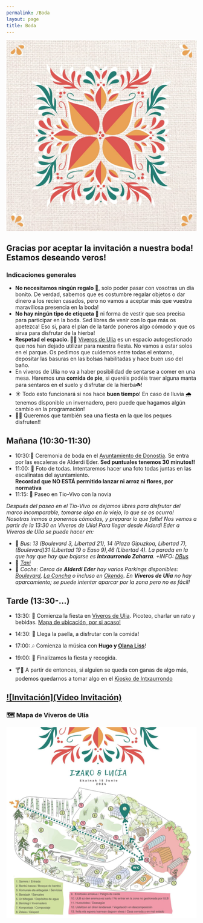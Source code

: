 ```yaml
---
permalink: /Boda
layout: page
title: Boda
---
```

![Logo](https://github.com/IzaroBlog/IzaroBlog.github.io/blob/main/_images/Ezkontza/logo.jpg?raw=true)

## Gracias por aceptar la invitación a nuestra boda! Estamos deseando veros! 

### Indicaciones generales
- **No necesitamos ningún regalo 🎁**, solo poder pasar con vosotras un día bonito. De verdad, sabemos que es costumbre regalar objetos o dar dinero a los recien casados, pero no vamos a aceptar más que vuestra maravillosa presencia en la boda! 
- **No hay ningún tipo de etiqueta 🎩** ni forma de vestir que sea precisa para participar en la boda. Sed libres de venir con lo que más os apetezca! Eso si, para el plan de la tarde poneros algo cómodo y que os sirva para disfrutar de la hierba! 
- **Respetad el espacio. 🌳🚯** [Viveros de Ulia](https://es.wikipedia.org/wiki/Parque_de_Viveros_de_Ul%C3%ADa) es un espacio autogestionado que nos han dejado utilizar para nuestra fiesta. No vamos a estar solos en el parque. Os pedimos que cuidemos entre todas el entorno, depositar las basuras en las bolsas habilitadas y hace buen uso del baño. 
- En viveros de Ulia no va a haber posibilidad de sentarse a comer en una mesa. Haremos una **comida de pie**, si queréis podéis traer alguna manta para sentaros en el suelo y disfrutar de la hierba☘️! 
- ☀️ Todo esto funcionará si nos hace **buen tiempo**! En caso de lluvia 🌧 tenemos disponible un invernadero, pero puede que hagamos algún cambio en la programación! 
- 🤹‍♀️ Queremos que también sea una fiesta en la que los peques disfruten!!

## Mañana (10:30-11:30)
- 10:30:💍 Ceremonia de boda en el [Ayuntamiento de Donostia](https://www.openstreetmap.org/?mlat=43.32126&mlon=-1.98556#map=19/43.32126/-1.98556&layers=N). Se entra por las escaleras de Alderdi Eder. **Sed puntuales tenemos 30 minutos!!**    
- 11:00: 📸 Foto de todas. Intentaremos hacer una foto todas juntas en las escalinatas del ayuntamiento.   
**Recordad que NO ESTÁ permitido lanzar ni arroz ni flores, por normativa**   
- 11:15: 🎠 Paseo en Tio-Vivo con la novia  

*Después del paseo en el Tio-Vivo os dejamos libres para disfrutar del marco incomparable, tomarse algo en lo viejo, lo que se os ocurra! Nosotras iremos a ponernos cómodas, y preparar lo que falte! Nos vemos a partir de la 13:30 en Viveros de Ulía!*
*Para llegar desde Alderdi Eder a Viveros de Ulia se puede hacer en:*
- 🚌 *Bus: 13 (Boulevard 3, Libertad 21), 14 (Plaza Gipuzkoa, Libertad 7), (Boulevard)31 (Libertad 19 o Easo 9),46 (Libertad 4). La parada en la que hay que hay que bajarse es **Intxaurrondo Zaharra**. +INFO: [DBus](https://dbus.eus/)*
- 🚕 *[Taxi](https://www.donostia.eus/ataria/es/web/info/taxia)* 
- 🚗 *Coche: Cerca de **Alderdi Eder** hay varios Parkings disponibles: [Boulevard](https://www.telpark.com/es/ciudades/donostia-san-sebastian/parking-boulevard/), [La Concha](https://www.telpark.com/es/ciudades/donostia-san-sebastian/parking-la-concha/) o incluso en [Okendo](https://www.telpark.com/es/ciudades/donostia-san-sebastian/parking-okendo/). En **Viveros de Ulía** no hay aparcamiento; se puede intentar aparcar por la zona pero no es fácil!*

## Tarde (13:30-...)

- 13:30: 💃 Comienza la fiesta en [Viveros de Ulia](https://uliakolorebaratzak.wordpress.com/uliako-lore-baratzak-proiektua-2/). Picoteo, charlar un rato y bebidas.  [Mapa de ubicación, por si acaso!](https://www.openstreetmap.org/?mlat=43.32221&mlon=-1.95368#map=19/43.32221/-1.95368&layers=N)
- 14:30: 🥘 Llega la paella, a disfrutar con la comida!
- 17:00: 🎶 Comienza la música con **Hugo y [Olana Liss](https://olanaliss.com/)**!  
- 19:00: 💪 Finalizamos la fiesta y recogida.  

- 🍸🍻 A partir de entonces, si alguien se queda con ganas de algo más, podemos quedarnos a tomar algo en el [Kiosko de Intxaurrondo](https://www.openstreetmap.org/?mlat=43.32005&mlon=-1.95124#map=19/43.32005/-1.95124&layers=N)


## [![Invitación](Video Invitación)](https://github.com/IzaroBlog/IzaroBlog.github.io/blob/main/_materials/video_es.mp4)


### 🗺 Mapa de Viveros de Ulía
![mapa](https://github.com/IzaroBlog/IzaroBlog.github.io/blob/main/_images/Ezkontza/lorebaratza.jpg?raw=true)



